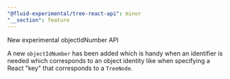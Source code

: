 ```yaml
---
"@fluid-experimental/tree-react-api": minor
"__section": feature
---
```

New experimental objectIdNumber API

A new `objectIdNumber` has been added which is handy when an identifier is needed which corresponds to an object identity like when specifying a React "key" that corresponds to a `TreeNode`.

